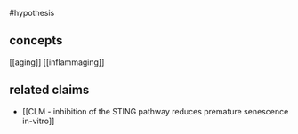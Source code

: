 #hypothesis 
## concepts
[[aging]]
[[inflammaging]]

## related claims
* [[CLM - inhibition of the STING pathway reduces premature senescence in-vitro]]